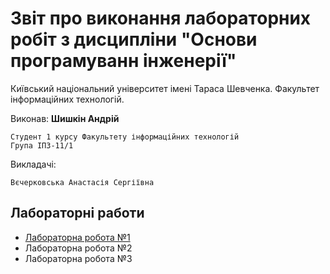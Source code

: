 # Звіт про виконання лабораторних робіт з дисципліни "Основи програмуванн інженерії"

Київський національний університет імені Тараса Шевченка. Факультет інформаційних технологій.

Виконав: **Шишкін Андрій**

    Студент 1 курсу Факультету інформаційних технологій
    Група ІПЗ-11/1

Викладачі:

    Вєчерковська Анастасія Сергіївна

## Лабораторні работи

- [Лабораторна робота №1](https://andreyshyshkin.github.io/Labs/opi/labs/lab1)
- Лабораторна робота №2
- Лабораторна робота №3
